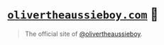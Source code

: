 # [`olivertheaussieboy.com`][prod_site] 🐶

> The official site of [@olivertheaussieboy][insta_handle].

[prod_site]: https://www.olivertheaussieboy.com/
[insta_handle]: https://www.instagram.com/olivertheaussieboy/
